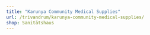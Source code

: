 ```yaml
---
title: "Karunya Community Medical Supplies"
url: /trivandrum/karunya-community-medical-supplies/
shop: Sanitätshaus
---
```

